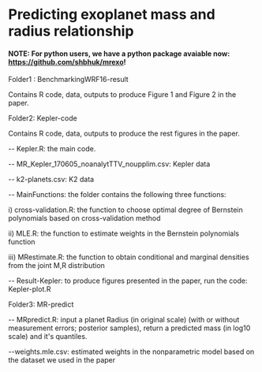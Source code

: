 # Predicting exoplanet mass and radius relationship

#### NOTE: For python users, we have a python package avaiable now: https://github.com/shbhuk/mrexo!

Folder1 : BenchmarkingWRF16-result

Contains R code, data, outputs to produce Figure 1 and Figure 2 in the paper. 

Folder2: Kepler-code

Contains R code, data, outputs to produce the rest figures in the paper. 
 
-- Kepler.R: the main code.

-- MR_Kepler_170605_noanalytTTV_noupplim.csv: Kepler data

-- k2-planets.csv: K2 data

-- MainFunctions: the folder contains the following three functions:

i) cross-validation.R: the function to choose optimal degree of Bernstein polynomials based on cross-validation method

ii) MLE.R: the function to estimate weights in the Bernstein polynomials function

iii) MRestimate.R: the function to obtain conditional and marginal densities from the joint M,R distribution

-- Result-Kepler: to produce figures presented in the paper, run the code: Kepler-plot.R 

Folder3: MR-predict

-- MRpredict.R: input a planet Radius (in original scale) (with or without measurement errors; posterior samples), return a predicted mass (in log10 scale) and it's quantiles.

--weights.mle.csv: estimated weights in the nonparametric model based on the dataset we used in the paper
